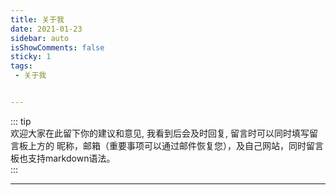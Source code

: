 ```yaml
---
title: 关于我  
date: 2021-01-23  
sidebar: auto  
isShowComments: false  
sticky: 1
tags:
 - 关于我


---
```


::: tip  
欢迎大家在此留下你的建议和意见, 我看到后会及时回复, 留言时可以同时填写留言板上方的 昵称，邮箱（重要事项可以通过邮件恢复您），及自己网站，同时留言板也支持markdown语法。  
:::

---